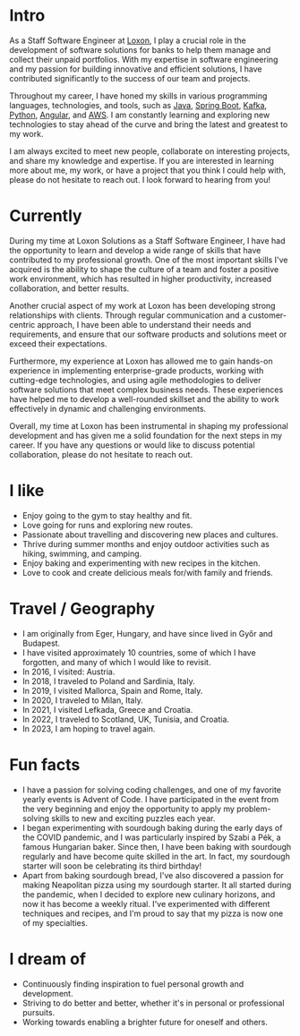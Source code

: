 # Intro

As a Staff Software Engineer at [Loxon](https://www.loxon.eu/), I play a crucial role in the development of software solutions for banks to help them
manage and collect their unpaid portfolios. With my expertise in software engineering and my passion for building innovative and efficient solutions,
I have contributed significantly to the success of our team and projects.

Throughout my career, I have honed my skills in various programming languages, technologies, and tools, such as
[Java](https://www.oracle.com/uk/java/), [Spring Boot](https://spring.io/), [Kafka](https://kafka.apache.org/),
[Python](https://www.python.org/), [Angular](https://angular.io/), and [AWS](https://aws.amazon.com/). I am
constantly learning and exploring new technologies to stay ahead of the curve and bring the latest and greatest to my work.

I am always excited to meet new people, collaborate on interesting projects, and share my knowledge and expertise. If you are interested in learning
more about me, my work, or have a project that you think I could help with, please do not hesitate to reach out. I look forward to hearing from you!

# Currently

During my time at Loxon Solutions as a Staff Software Engineer, I have had the opportunity to learn and develop a wide range of skills that have
contributed to my professional growth. One of the most important skills I've acquired is the ability to shape the culture of a team and foster a
positive work environment, which has resulted in higher productivity, increased collaboration, and better results.

Another crucial aspect of my work at Loxon has been developing strong relationships with clients. Through regular communication and a customer-centric
approach, I have been able to understand their needs and requirements, and ensure that our software products and solutions meet or exceed their
expectations.

Furthermore, my experience at Loxon has allowed me to gain hands-on experience in implementing enterprise-grade products, working with cutting-edge
technologies, and using agile methodologies to deliver software solutions that meet complex business needs. These experiences have helped me to
develop a well-rounded skillset and the ability to work effectively in dynamic and challenging environments.

Overall, my time at Loxon has been instrumental in shaping my professional development and has given me a solid foundation for the next steps in my
career. If you have any questions or would like to discuss potential collaboration, please do not hesitate to reach out.

# I like

- Enjoy going to the gym to stay healthy and fit.
- Love going for runs and exploring new routes.
- Passionate about travelling and discovering new places and cultures.
- Thrive during summer months and enjoy outdoor activities such as hiking, swimming, and camping.
- Enjoy baking and experimenting with new recipes in the kitchen.
- Love to cook and create delicious meals for/with family and friends.

# Travel / Geography

- I am originally from Eger, Hungary, and have since lived in Győr and Budapest.
- I have visited approximately 10 countries, some of which I have forgotten, and many of which I would like to revisit.
- In 2016, I visited: Austria.
- In 2018, I traveled to Poland and Sardinia, Italy.
- In 2019, I visited Mallorca, Spain and Rome, Italy.
- In 2020, I traveled to Milan, Italy.
- In 2021, I visited Lefkada, Greece and Croatia.
- In 2022, I traveled to Scotland, UK, Tunisia, and Croatia.
- In 2023, I am hoping to travel again.

# Fun facts

- I have a passion for solving coding challenges, and one of my favorite yearly events is Advent of Code. I have participated in the event from the
  very beginning and enjoy the opportunity to apply my problem-solving skills to new and exciting puzzles each year.
- I began experimenting with sourdough baking during the early days of the COVID pandemic, and I was particularly inspired by Szabi a Pék, a famous
  Hungarian baker. Since then, I have been baking with sourdough regularly and have become quite skilled in the art. In fact, my sourdough starter
  will soon be celebrating its third birthday!
- Apart from baking sourdough bread, I've also discovered a passion for making Neapolitan pizza using my sourdough starter. It all started during the
  pandemic, when I decided to explore new culinary horizons, and now it has become a weekly ritual. I've experimented with different techniques and
  recipes, and I'm proud to say that my pizza is now one of my specialties.

# I dream of

- Continuously finding inspiration to fuel personal growth and development.
- Striving to do better and better, whether it's in personal or professional pursuits.
- Working towards enabling a brighter future for oneself and others.
